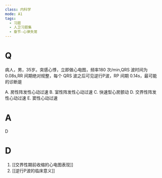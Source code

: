 ```yaml
---
class: 内科学
mode: A1
tags:
  - 习题
  - 人卫习题集
  - 章节-心律失常
---
```


# Q
病人，男，35岁。突感心悸，立即做心电图，频率180 次/min,QRS 波时间为0.08s,RR 间期绝对规整，每个 QRS 波之后可见逆行P波，RP 间期 0.14s，最可能的诊断是

A. 房性阵发性心动过速 
B. 室性阵发性心动过速
C. 快速型心房颤动 
D. 交界性阵发性心动过速
E. 窦性心动过速
# A
D
# D
1. [[交界性期前收缩的心电图表现]]
2. [[逆行P波的临床意义]]